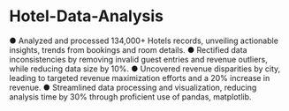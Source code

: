 # Hotel-Data-Analysis

●	Analyzed and processed 134,000+ Hotels records, unveiling actionable insights, trends from bookings and room details.
●	Rectified data inconsistencies by removing invalid guest entries and revenue outliers, while reducing data size by 10%.
●	Uncovered revenue disparities by city, leading to targeted revenue maximization efforts and a 20% increase in revenue.
●	Streamlined data processing and visualization, reducing analysis time by 30% through proficient use of pandas, matplotlib.
